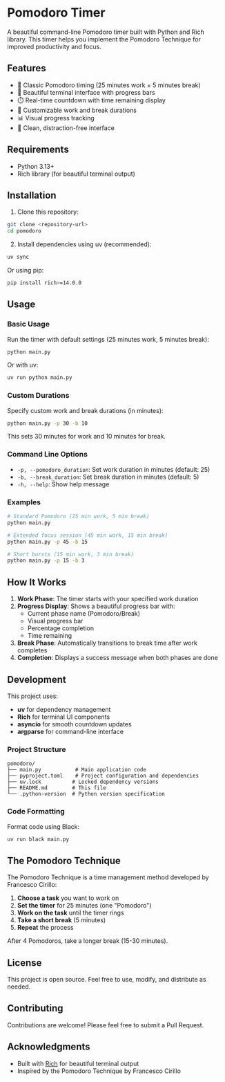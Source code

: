 # Pomodoro Timer  

A beautiful command-line Pomodoro timer built with Python and Rich library. This timer helps you implement the Pomodoro Technique for improved productivity and focus.

## Features

- 🍅 Classic Pomodoro timing (25 minutes work + 5 minutes break)
- 🎨 Beautiful terminal interface with progress bars
- ⏱️ Real-time countdown with time remaining display
- 🔧 Customizable work and break durations
- 📊 Visual progress tracking
- 🎯 Clean, distraction-free interface

## Requirements

- Python 3.13+
- Rich library (for beautiful terminal output)

## Installation

1. Clone this repository:
```bash
git clone <repository-url>
cd pomodoro
```

2. Install dependencies using uv (recommended):
```bash
uv sync
```

Or using pip:
```bash
pip install rich>=14.0.0
```

## Usage

### Basic Usage

Run the timer with default settings (25 minutes work, 5 minutes break):
```bash
python main.py
```

Or with uv:
```bash
uv run python main.py
```

### Custom Durations

Specify custom work and break durations (in minutes):
```bash
python main.py -p 30 -b 10
```

This sets 30 minutes for work and 10 minutes for break.

### Command Line Options

- `-p, --pomodoro_duration`: Set work duration in minutes (default: 25)
- `-b, --break_duration`: Set break duration in minutes (default: 5)
- `-h, --help`: Show help message

### Examples

```bash
# Standard Pomodoro (25 min work, 5 min break)
python main.py

# Extended focus session (45 min work, 15 min break)
python main.py -p 45 -b 15

# Short bursts (15 min work, 3 min break)
python main.py -p 15 -b 3
```

## How It Works

1. **Work Phase**: The timer starts with your specified work duration
2. **Progress Display**: Shows a beautiful progress bar with:
   - Current phase name (Pomodoro/Break)
   - Visual progress bar
   - Percentage completion
   - Time remaining
3. **Break Phase**: Automatically transitions to break time after work completes
4. **Completion**: Displays a success message when both phases are done

## Development

This project uses:
- **uv** for dependency management
- **Rich** for terminal UI components
- **asyncio** for smooth countdown updates
- **argparse** for command-line interface

### Project Structure

```
pomodoro/
├── main.py           # Main application code
├── pyproject.toml    # Project configuration and dependencies
├── uv.lock          # Locked dependency versions
├── README.md        # This file
└── .python-version  # Python version specification
```

### Code Formatting

Format code using Black:
```bash
uv run black main.py
```

## The Pomodoro Technique

The Pomodoro Technique is a time management method developed by Francesco Cirillo:

1. **Choose a task** you want to work on
2. **Set the timer** for 25 minutes (one "Pomodoro")
3. **Work on the task** until the timer rings
4. **Take a short break** (5 minutes)
5. **Repeat** the process

After 4 Pomodoros, take a longer break (15-30 minutes).

## License

This project is open source. Feel free to use, modify, and distribute as needed.

## Contributing

Contributions are welcome! Please feel free to submit a Pull Request.

## Acknowledgments

- Built with [Rich](https://github.com/Textualize/rich) for beautiful terminal output
- Inspired by the Pomodoro Technique by Francesco Cirillo
